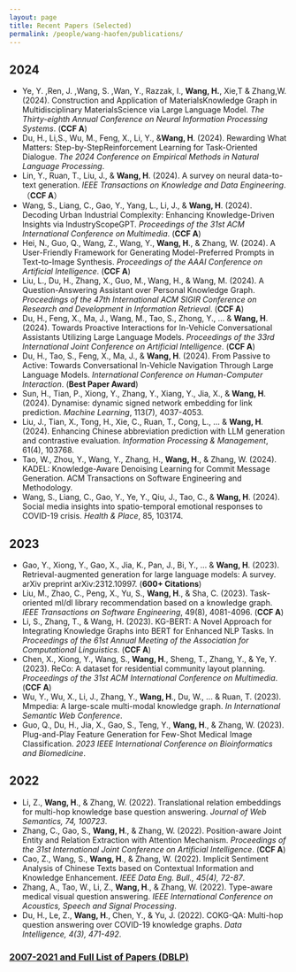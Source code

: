 ```yaml
---
layout: page
title: Recent Papers (Selected)
permalink: /people/wang-haofen/publications/
---
```



## 2024
- Ye, Y. ,Ren, J. ,Wang, S. ,Wan, Y., Razzak, I., **Wang, H.**, Xie,T & Zhang,W. (2024). Construction and Application of MaterialsKnowledge Graph in Multidisciplinary MaterialsScience via Large Language Model. *The Thirty-eighth Annual Conference on Neural Information Processing Systems*. (**CCF A**)
- Du, H., Li,S., Wu, M., Feng, X., Li, Y., &**Wang, H**. (2024). Rewarding What Matters: Step-by-StepReinforcement Learning for Task-Oriented Dialogue. *The 2024 Conference on Empirical Methods in Natural Language Processing*.
- Lin, Y., Ruan, T., Liu, J., & **Wang, H**. (2024). A survey on neural data-to-text generation. *IEEE Transactions on Knowledge and Data Engineering*.（**CCF A**）
- Wang, S., Liang, C., Gao, Y., Yang, L., Li, J., & **Wang, H**. (2024). Decoding Urban Industrial Complexity: Enhancing Knowledge-Driven Insights via IndustryScopeGPT. *Proceedings of the 31st ACM International Conference on Multimedia*. (**CCF A**)
- Hei, N., Guo, Q., Wang, Z., Wang, Y., **Wang, H**., & Zhang, W. (2024). A User-Friendly Framework for Generating Model-Preferred Prompts in Text-to-Image Synthesis. *Proceedings of the AAAI Conference on Artificial Intelligence*. (**CCF A**)
- Liu, L., Du, H., Zhang, X., Guo, M., Wang, H., & Wang, M. (2024). A Question-Answering Assistant over Personal Knowledge Graph. *Proceedings of the 47th International ACM SIGIR Conference on Research and Development in Information Retrieval*. (**CCF A**)
- Du, H., Feng, X., Ma, J., Wang, M., Tao, S., Zhong, Y., ... & **Wang, H**. (2024). Towards Proactive Interactions for In-Vehicle Conversational Assistants Utilizing Large Language Models. *Proceedings of the 33rd International Joint Conference on Artificial Intelligence*. (**CCF A**)
- Du, H., Tao, S., Feng, X., Ma, J., & **Wang, H**. (2024). From Passive to Active: Towards Conversational In-Vehicle Navigation Through Large Language Models. *International Conference on Human-Computer Interaction*. (**Best Paper Award**)
- Sun, H., Tian, P., Xiong, Y., Zhang, Y., Xiang, Y., Jia, X., & **Wang, H**. (2024). Dynamise: dynamic signed network embedding for link prediction. *Machine Learning*, 113(7), 4037-4053.
- Liu, J., Tian, X., Tong, H., Xie, C., Ruan, T., Cong, L., ... & **Wang, H**. (2024). Enhancing Chinese abbreviation prediction with LLM generation and contrastive evaluation. *Information Processing & Management*, 61(4), 103768.
- Tao, W., Zhou, Y., Wang, Y., Zhang, H., **Wang, H**., & Zhang, W. (2024). KADEL: Knowledge-Aware Denoising Learning for Commit Message Generation. ACM Transactions on Software Engineering and Methodology.
- Wang, S., Liang, C., Gao, Y., Ye, Y., Qiu, J., Tao, C., & **Wang, H**. (2024). Social media insights into spatio-temporal emotional responses to COVID-19 crisis. *Health & Place*, 85, 103174.


## 2023
- Gao, Y., Xiong, Y., Gao, X., Jia, K., Pan, J., Bi, Y., ... & **Wang, H**. (2023). Retrieval-augmented generation for large language models: A survey. arXiv preprint arXiv:2312.10997. (**600+ Citations**)
- Liu, M., Zhao, C., Peng, X., Yu, S., **Wang, H**., & Sha, C. (2023). Task-oriented ml/dl library recommendation based on a knowledge graph. *IEEE Transactions on Software Engineering*, 49(8), 4081-4096. (**CCF A**)
- Li, S., Zhang, T., & Wang, H. (2023). KG-BERT: A Novel Approach for Integrating Knowledge Graphs into BERT for Enhanced NLP Tasks. In *Proceedings of the 61st Annual Meeting of the Association for Computational Linguistics*. (**CCF A**)
- Chen, X., Xiong, Y., Wang, S., **Wang, H**., Sheng, T., Zhang, Y., & Ye, Y. (2023). ReCo: A dataset for residential community layout planning. *Proceedings of the 31st ACM International Conference on Multimedia*. (**CCF A**)
- Wu, Y., Wu, X., Li, J., Zhang, Y., **Wang, H**., Du, W., ... & Ruan, T. (2023). Mmpedia: A large-scale multi-modal knowledge graph. *In International Semantic Web Conference*.
- Guo, Q., Du, H., Jia, X., Gao, S., Teng, Y., **Wang, H**., & Zhang, W. (2023). Plug-and-Play Feature Generation for Few-Shot Medical Image Classification. *2023 IEEE International Conference on Bioinformatics and Biomedicine*. 

## 2022
- Li, Z., **Wang, H**., & Zhang, W. (2022). Translational relation embeddings for multi-hop knowledge base question answering. *Journal of Web Semantics, 74, 100723*.
- Zhang, C., Gao, S., **Wang, H**., & Zhang, W. (2022). Position-aware Joint Entity and Relation Extraction with Attention Mechanism. *Proceedings of the 31st International Joint Conference on Artificial Intelligence*. (**CCF A**)
- Cao, Z., Wang, S., **Wang, H**., & Zhang, W. (2022). Implicit Sentiment Analysis of Chinese Texts based on Contextual Information and Knowledge Enhancement. *IEEE Data Eng. Bull., 45(4), 72-87*.
- Zhang, A., Tao, W., Li, Z., **Wang, H**., & Zhang, W. (2022). Type-aware medical visual question answering. *IEEE International Conference on Acoustics, Speech and Signal Processing*.
- Du, H., Le, Z., **Wang, H**., Chen, Y., & Yu, J. (2022). COKG-QA: Multi-hop question answering over COVID-19 knowledge graphs. *Data Intelligence, 4(3), 471-492*.

### [2007-2021 and Full List of Papers (DBLP)](https://dblp.org/pid/63/4317.html)
